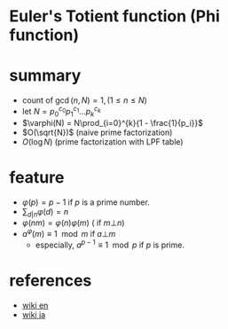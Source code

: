 # Euler's Totient function (Phi function)



# summary
- count of $\gcd(n, N) = 1, (1 \le n \le N)$
- let $N = {p_0}^{c_0}{p_1}^{c_1}...{p_k}^{c_k}$
- $\varphi(N) = N\prod_{i=0}^{k}{1 - \frac{1}{p_i}}$
- $O(\sqrt{N})$ (naive prime factorization)
- $O(\log{N})$ (prime factorization with LPF table)


# feature 
- $\varphi(p) = p - 1$ if $p$ is a prime number.
- $\sum_{d|n}\varphi(d) = n$
- $\varphi(nm) = \varphi(n)\varphi(m) \ (\text{ if } m \bot n)$
- $a^\varphi(m) \equiv 1 \mod{m}$ if $a \bot m$
  - especially, $a^{p - 1} \equiv 1 \mod{p}$ if $p$ is prime.



# references 
- [wiki en](https://en.wikipedia.org/wiki/Euler%27s_totient_function)
- [wiki ja](https://ja.wikipedia.org/wiki/%E3%82%AA%E3%82%A4%E3%83%A9%E3%83%BC%E3%81%AE%CF%86%E9%96%A2%E6%95%B0)